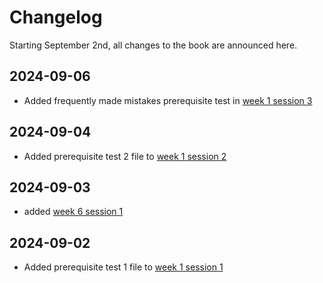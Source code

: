 # Changelog

Starting September 2nd, all changes to the book are announced here.

## 2024-09-06
- Added frequently made mistakes prerequisite test in [week 1 session 3](week_1/session_3/FMN.md)

## 2024-09-04
- Added prerequisite test 2 file to [week 1 session 2](week_1/session_2/intro.md)

## 2024-09-03
- added [week 6 session 1](week_6/session_1/intro.ipynb)

## 2024-09-02
- Added prerequisite test 1 file to [week 1 session 1](week_1/session_1/intro.md)